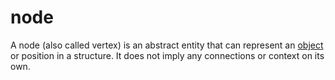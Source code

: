# node

A node (also called vertex) is an abstract entity that can represent an [object](mathematics/object) or position in a structure. It does not imply any connections or context on its own.
